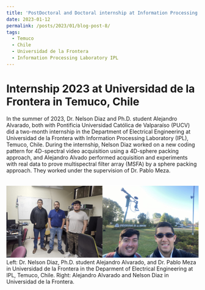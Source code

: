 ```yaml
---
title: 'PostDoctoral and Doctoral internship at Information Processing Laboratory in Temuco, Chile, 2023'
date: 2023-01-12
permalink: /posts/2023/01/blog-post-8/
tags:
  - Temuco
  - Chile
  - Universidad de la Frontera
  - Information Processing Laboratory IPL
---
```


Internship 2023 at Universidad de la Frontera in Temuco, Chile
======

In the summer of 2023, Dr. Nelson Diaz and Ph.D. student Alejandro Alvarado, both with Pontificia Universidad Católica de Valparaíso (PUCV) did a two-month internship in the Department of Electrical Engineering at Universidad de la Frontera with Information Processing Laboratory (IPL), Temuco, Chile. During the internship, Nelson Diaz worked on a new coding pattern for 4D-spectral video acquisition using a 4D-sphere packing approach, and Alejandro Alvado performed acquisition and experiments with real data to prove multispectral filter array (MSFA) by a sphere packing approach. They worked under the supervision of Dr. Pablo Meza.



<br/><img src='/images/internship2023.jpg'>
Left: Dr. Nelson Diaz, Ph.D. student Alejandro Alvarado, and Dr. Pablo Meza in Universidad de la Frontera in the Deparment of Electrical Engineering at IPL, Temuco, Chile. Right: Alejandro Alvarado and Nelson Diaz in Universidad de la Frontera.
